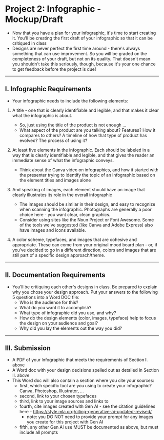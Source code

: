 # Project 2: Infographic - Mockup/Draft

- Now that you have a plan for your infographic, it's time to start creating it. You'll be creating the first draft of your infographic so that it can be critiqued in class
- Designs are never perfect the first time around - there's always something that can use improvement. So you will be graded on the completeness of your draft, but not on its quality. That doesn't mean you shouldn't take this seriously, though, because it's your one chance to get feedback before the project is due!

---

## I. Infographic Requirements
- Your infographic needs to include the following elements:

1) A title - one that is clearly identifiable and legible, and that makes it clear what the infographic is about.

    - So, just using the title of the product is not enough ...
    - What aspect of the product are you talking about? Features? How it compares to others? A timeline of how that type of product has evolved? The process of using it?

2) At least five elements in the infographic. Each should be labeled in a way that is clearly identifiable and legible, and that gives the reader an immediate sense of what the infographic conveys.

    - Think about the Canva video on infographics, and how it started with the presenter trying to identify the topic of an infographic based on the element titles and images alone

3) And speaking of images, each element should have an image that clearly illustrates its role in the overall infographic
    - The images should be similar in their design, and easy to recognize when scanning the infographic. Photographs are generally a poor choice here - you want clear, clean graphics.
    - Consider using sites like the Noun Project or Font Awesome. Some of the tools we've suggested (like Canva and Adobe Express) also have images and icons available.&nbsp;

4) A color scheme, typefaces, and images that are cohesive and appropriate. These can come from your original mood board plan - or, if you've decided to go in a different direction, colors and images that are still part of a specific design approach/theme.

---

## II. Documentation Requirements

- You'll be critiquing each other's designs in class. Be prepared to explain why you chose your design approach. Put your answers to the following 5 questions into a Word DOC file:
  - Who is the audience for this?
  - What do you want it to accomplish?
  - What type of infographic did you use, and why?
  - How do the design elements (color, images, typeface) help to focus the design on your audience and goal?
  - Why did you lay the elements out the way you did?

 ---
 
## III. Submission
- A PDF of your Infographic that meets the requirements of Section I. above
- A Word doc with your design decisions spelled out as detailed in Section II. above
- This Word doc will also contain a section where you cite your sources:
  - first, which specific tool are you using to create your infographic? Canva, Photoshop, Illustrator, ...
  - second, link to your chosen typefaces
  - third, link to your image sources and links to
  - fourth, cite images created with Gen AI - see the citation guidelines here - https://style.mla.org/citing-generative-ai-updated-revised/
    - note: you DO NOT need to provide your prompt for any images you create for this project with Gen AI
  - fifth, any other Gen AI use MUST be documented as above, but must include all prompts



